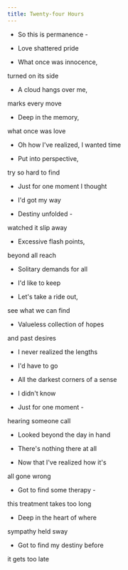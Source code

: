 ```yaml
---
title: Twenty-four Hours
---
```


- So this is permanence -

- Love shattered pride

- What once was innocence,

turned on its side

- A cloud hangs over me,

marks every move

- Deep in the memory,

what once was love



- Oh how I've realized, I wanted time

- Put into perspective,

try so hard to find

- Just for one moment I thought

- I'd got my way

- Destiny unfolded -

watched it slip away



- Excessive flash points,

beyond all reach

- Solitary demands for all

- I'd like to keep

- Let's take a ride out,

see what we can find

- Valueless collection of hopes

and past desires



- I never realized the lengths

- I'd have to go

- All the darkest corners of a sense

- I didn't know

- Just for one moment -

hearing someone call

- Looked beyond the day in hand

- There's nothing there at all



- Now that I've realized how it's

all gone wrong

- Got to find some therapy -

this treatment takes too long

- Deep in the heart of where

sympathy held sway

- Got to find my destiny before

it gets too late



